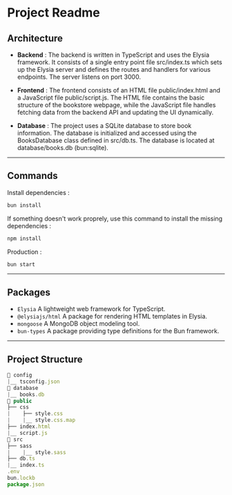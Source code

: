 # Project Readme

## Architecture

- <b>Backend</b> : The backend is written in TypeScript and uses the Elysia framework. It consists of a single entry point file src/index.ts which sets up the Elysia server and defines the routes and handlers for various endpoints. The server listens on port 3000.

- <b>Frontend</b> : The frontend consists of an HTML file public/index.html and a JavaScript file public/script.js. The HTML file contains the basic structure of the bookstore webpage, while the JavaScript file handles fetching data from the backend API and updating the UI dynamically.

- <b>Database</b> : The project uses a SQLite database to store book information. The database is initialized and accessed using the BooksDatabase class defined in src/db.ts. The database is located at database/books.db (bun:sqlite).

<hr>

## Commands

Install dependencies :

```bash
bun install
```

If something doesn't work proprely, use this command to install the missing dependencies :

```bash
npm install
```

Production :

```bash
bun start
```

<hr>

## Packages

- `Elysia` A lightweight web framework for TypeScript.
- `@elysiajs/html` A package for rendering HTML templates in Elysia.
- `mongoose` A MongoDB object modeling tool.
- `bun-types` A package providing type definitions for the Bun framework.

<hr>

## Project Structure

```js
📁 config
|__ tsconfig.json
📁 database
|__ books.db
📁 public
├── css
|    ├── style.css
|    |__ style.css.map
├── index.html
|__ script.js
📁 src
├── sass
|    |__ style.sass
├── db.ts
|__ index.ts
.env
bun.lockb
package.json
```
